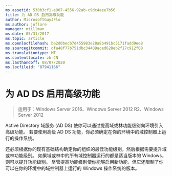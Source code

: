 ```yaml
---
ms.assetid: 530b3cf1-e907-4556-92ab-c9dc4aee7b56
title: 为 AD DS 启用高级功能
author: MicrosoftGuyJFlo
ms.author: joflore
manager: mtillman
ms.date: 05/31/2017
ms.topic: article
ms.openlocfilehash: ba2d0becb7d455983e28a8b491bc5171fadd9ee8
ms.sourcegitcommit: dfa48f77b751dbc34409aced628eb2f17c912f08
ms.translationtype: MT
ms.contentlocale: zh-CN
ms.lasthandoff: 08/07/2020
ms.locfileid: "87941166"
---
```

# <a name="enabling-advanced-features-for-ad-ds"></a>为 AD DS 启用高级功能

>适用于：Windows Server 2016、Windows Server 2012 R2、Windows Server 2012

Active Directory 域服务 (AD DS) 使你可以通过提高域或林功能级别向环境引入高级功能。 若要使用高级 AD DS 功能，你必须确定在你的环境中的域控制器上运行的操作系统。

还必须根据你的现有基础结构确定你的组织的最佳功能级别，然后根据需要提升域或林功能级别。 如果域或林中的所有域控制器运行的都是适当版本的 Windows，则可以提升功能级别。 尽管提高功能级别使你能够启用新功能，但它还限制了你可以在你的环境中的域控制器上运行的 Windows 操作系统的版本。




